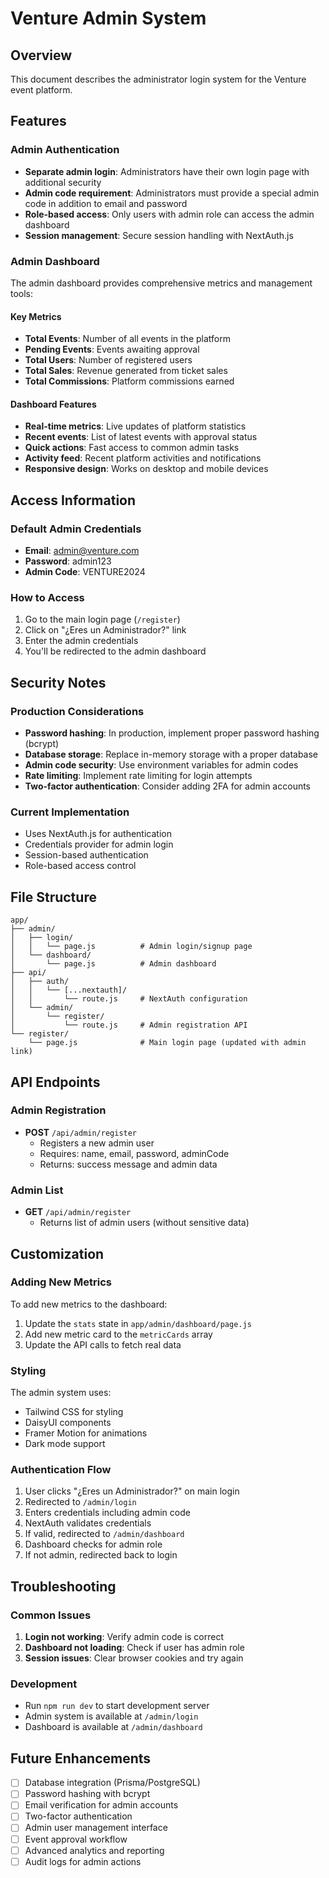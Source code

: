 # Venture Admin System

## Overview
This document describes the administrator login system for the Venture event platform.

## Features

### Admin Authentication
- **Separate admin login**: Administrators have their own login page with additional security
- **Admin code requirement**: Administrators must provide a special admin code in addition to email and password
- **Role-based access**: Only users with admin role can access the admin dashboard
- **Session management**: Secure session handling with NextAuth.js

### Admin Dashboard
The admin dashboard provides comprehensive metrics and management tools:

#### Key Metrics
- **Total Events**: Number of all events in the platform
- **Pending Events**: Events awaiting approval
- **Total Users**: Number of registered users
- **Total Sales**: Revenue generated from ticket sales
- **Total Commissions**: Platform commissions earned

#### Dashboard Features
- **Real-time metrics**: Live updates of platform statistics
- **Recent events**: List of latest events with approval status
- **Quick actions**: Fast access to common admin tasks
- **Activity feed**: Recent platform activities and notifications
- **Responsive design**: Works on desktop and mobile devices

## Access Information

### Default Admin Credentials
- **Email**: admin@venture.com
- **Password**: admin123
- **Admin Code**: VENTURE2024

### How to Access
1. Go to the main login page (`/register`)
2. Click on "¿Eres un Administrador?" link
3. Enter the admin credentials
4. You'll be redirected to the admin dashboard

## Security Notes

### Production Considerations
- **Password hashing**: In production, implement proper password hashing (bcrypt)
- **Database storage**: Replace in-memory storage with a proper database
- **Admin code security**: Use environment variables for admin codes
- **Rate limiting**: Implement rate limiting for login attempts
- **Two-factor authentication**: Consider adding 2FA for admin accounts

### Current Implementation
- Uses NextAuth.js for authentication
- Credentials provider for admin login
- Session-based authentication
- Role-based access control

## File Structure

```
app/
├── admin/
│   ├── login/
│   │   └── page.js          # Admin login/signup page
│   └── dashboard/
│       └── page.js          # Admin dashboard
├── api/
│   ├── auth/
│   │   └── [...nextauth]/
│   │       └── route.js     # NextAuth configuration
│   └── admin/
│       └── register/
│           └── route.js     # Admin registration API
└── register/
    └── page.js              # Main login page (updated with admin link)
```

## API Endpoints

### Admin Registration
- **POST** `/api/admin/register`
  - Registers a new admin user
  - Requires: name, email, password, adminCode
  - Returns: success message and admin data

### Admin List
- **GET** `/api/admin/register`
  - Returns list of admin users (without sensitive data)

## Customization

### Adding New Metrics
To add new metrics to the dashboard:

1. Update the `stats` state in `app/admin/dashboard/page.js`
2. Add new metric card to the `metricCards` array
3. Update the API calls to fetch real data

### Styling
The admin system uses:
- Tailwind CSS for styling
- DaisyUI components
- Framer Motion for animations
- Dark mode support

### Authentication Flow
1. User clicks "¿Eres un Administrador?" on main login
2. Redirected to `/admin/login`
3. Enters credentials including admin code
4. NextAuth validates credentials
5. If valid, redirected to `/admin/dashboard`
6. Dashboard checks for admin role
7. If not admin, redirected back to login

## Troubleshooting

### Common Issues
1. **Login not working**: Verify admin code is correct
2. **Dashboard not loading**: Check if user has admin role
3. **Session issues**: Clear browser cookies and try again

### Development
- Run `npm run dev` to start development server
- Admin system is available at `/admin/login`
- Dashboard is available at `/admin/dashboard`

## Future Enhancements
- [ ] Database integration (Prisma/PostgreSQL)
- [ ] Password hashing with bcrypt
- [ ] Email verification for admin accounts
- [ ] Two-factor authentication
- [ ] Admin user management interface
- [ ] Event approval workflow
- [ ] Advanced analytics and reporting
- [ ] Audit logs for admin actions 